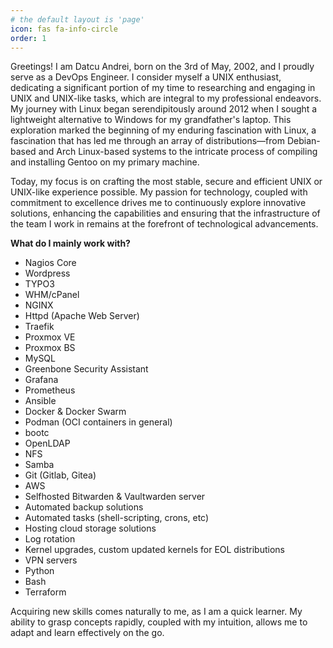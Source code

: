 ```yaml
---
# the default layout is 'page'
icon: fas fa-info-circle
order: 1
---
```


Greetings! I am Datcu Andrei, born on the 3rd of May, 2002, and I proudly serve as a DevOps Engineer. I consider myself a UNIX enthusiast, dedicating a significant portion of my time to researching and engaging in UNIX and UNIX-like tasks, which are integral to my professional endeavors. My journey with Linux began serendipitously around 2012 when I sought a lightweight alternative to Windows for my grandfather's laptop. This exploration marked the beginning of my enduring fascination with Linux, a fascination that has led me through an array of distributions—from Debian-based and Arch Linux-based systems to the intricate process of compiling and installing Gentoo on my primary machine.<br>

Today, my focus is on crafting the most stable, secure and efficient UNIX or UNIX-like experience possible. My passion for technology, coupled with commitment to excellence drives me to continuously explore innovative solutions, enhancing the capabilities and ensuring that the infrastructure of the team I work in remains at the forefront of technological advancements.<br>

**What do I mainly work with?**

* Nagios Core
* Wordpress
* TYPO3
* WHM/cPanel
* NGINX
* Httpd (Apache Web Server)
* Traefik
* Proxmox VE
* Proxmox BS
* MySQL
* Greenbone Security Assistant
* Grafana
* Prometheus
* Ansible
* Docker & Docker Swarm
* Podman (OCI containers in general)
* bootc
* OpenLDAP
* NFS
* Samba
* Git (Gitlab, Gitea)
* AWS
* Selfhosted Bitwarden & Vaultwarden server
* Automated backup solutions
* Automated tasks (shell-scripting, crons, etc)
* Hosting cloud storage solutions
* Log rotation
* Kernel upgrades, custom updated kernels for EOL distributions
* VPN servers
* Python
* Bash
* Terraform

Acquiring new skills comes naturally to me, as I am a quick learner. My ability to grasp concepts rapidly, coupled with my intuition, allows me to adapt and learn effectively on the go.
